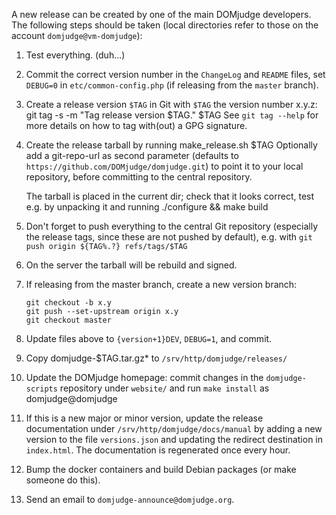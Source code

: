 A new release can be created by one of the main DOMjudge developers.
The following steps should be taken (local directories refer to those
on the account `domjudge@vm-domjudge`):

 1. Test everything. (duh...)
 1. Commit the correct version number in the `ChangeLog` and `README` files,
    set `DEBUG=0` in `etc/common-config.php` (if releasing from the `master`
    branch).
 1. Create a release version `$TAG` in Git with `$TAG` the version number
    x.y.z:
        git tag -s -m "Tag release version $TAG." $TAG
    See `git tag --help` for more details on how to tag with(out) a
    GPG signature.
 1. Create the release tarball by running
        make_release.sh $TAG
    Optionally add a git-repo-url as second parameter (defaults to
    `https://github.com/DOMjudge/domjudge.git`) to point it to your local
    repository, before committing to the central repository.

    The tarball is placed in the current dir; check that it looks correct,
    test e.g. by unpacking it and running
        ./configure && make build
 1. Don't forget to push everything to the central Git repository
    (especially the release tags, since these are not pushed by default),
    e.g. with
        `git push origin ${TAG%.?} refs/tags/$TAG`
 1. On the server the tarball will be rebuild and signed.
 1. If releasing from the master branch, create a new version branch:
    ```{sh}
    git checkout -b x.y
    git push --set-upstream origin x.y
    git checkout master
    ```
 1. Update files above to `{version+1}DEV`, `DEBUG=1`, and commit.
 1. Copy domjudge-$TAG.tar.gz* to `/srv/http/domjudge/releases/`
 1. Update the DOMjudge homepage: commit changes in the `domjudge-scripts`
    repository under `website/` and run `make install` as domjudge@domjudge
 1. If this is a new major or minor version, update the release documentation
    under `/srv/http/domjudge/docs/manual` by adding a new version to the
    file `versions.json` and updating the redirect destination in `index.html`.
    The documentation is regenerated once every hour.
 1. Bump the docker containers and build Debian packages (or make someone
    do this).
 1. Send an email to `domjudge-announce@domjudge.org`.
